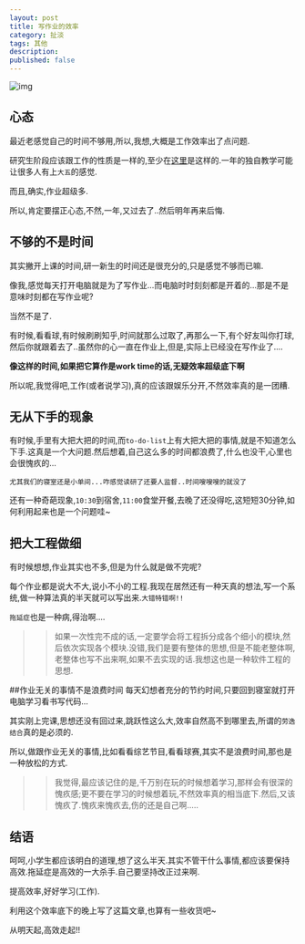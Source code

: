 ```yaml
---
layout: post
title: 写作业的效率
category: 扯淡
tags: 其他
description: 
published: false
---
```

![img](http://media-cache-ak0.pinimg.com/736x/f0/38/77/f03877c794e0ca466419a9d6dc0a61a7.jpg)
## 心态

最近老感觉自己的时间不够用,所以,我想,大概是工作效率出了点问题.

研究生阶段应该跟工作的性质是一样的,至少在[这里](http://www.ucas.ac.cn/)是这样的.一年的独自教学可能让很多人有上`大五`的感觉.

而且,确实,作业超级多.

所以,肯定要摆正心态,不然,一年,又过去了..然后明年再来后悔.

## 不够的不是时间
其实撇开上课的时间,研一新生的时间还是很充分的,只是感觉不够而已嘛.

像我,感觉每天打开电脑就是为了写作业...而电脑时时刻刻都是开着的...那是不是意味时刻都在写作业呢?

当然不是了.

有时候,看看球,有时候刷刷知乎,时间就那么过取了,再那么一下,有个好友叫你打球,然后你就跟着去了..虽然你的心一直在作业上,但是,实际上已经没在写作业了....

__像这样的时间,如果把它算作是work time的话,无疑效率超级底下啊__

所以呢,我觉得吧,工作(或者说学习),真的应该跟娱乐分开,不然效率真的是一团糟.

## 无从下手的现象
有时候,手里有大把大把的时间,而`to-do-list`上有大把大把的事情,就是不知道怎么下手.这真是一个大问题.然后想着,自己这么多的时间都浪费了,什么也没干,心里也会很愧疚的...

`尤其我们的寝室还是小单间...咋感觉读研了还要人监督..时间嗖嗖嗖的就没了`

还有一种奇葩现象,`10:30`到宿舍,`11:00`食堂开餐,去晚了还没得吃,这短短30分钟,如何利用起来也是一个问题哇~

## 把大工程做细
有时候想想,作业其实也不多,但是为什么就是做不完呢?

每个作业都是说大不大,说小不小的工程.我现在居然还有一种天真的想法,写一个系统,做一种算法真的半天就可以写出来.`大错特错啊!!`

`拖延症`也是一种病,得治啊....

>>如果一次性完不成的话,一定要学会将工程拆分成各个细小的模块,然后依次实现各个模块.没错,我们是要有整体的思想,但是不能老整体啊,老整体也写不出来啊,如果不去实现的话.我想这也是一种软件工程的思想.

##作业无关的事情不是浪费时间
每天幻想者充分的节约时间,只要回到寝室就打开电脑学习看书写代码...

其实刚上完课,思想还没有回过来,跳跃性这么大,效率自然高不到哪里去,所谓的`劳逸结合`真的是必须的.

所以,做跟作业无关的事情,比如看看综艺节目,看看球赛,其实不是浪费时间,那也是一种放松的方式.

>>我觉得,最应该记住的是,千万别在玩的时候想着学习,那样会有很深的愧疚感;更不要在学习的时候想着玩,不然效率真的相当底下.然后,又该愧疚了.愧疚来愧疚去,伤的还是自己啊.....

## 结语
呵呵,小学生都应该明白的道理,想了这么半天.其实不管干什么事情,都应该要保持高效.拖延症是高效的一大杀手.自己要坚持改正过来啊.

提高效率,好好学习(工作).

利用这个效率底下的晚上写了这篇文章,也算有一些收货吧~

从明天起,高效走起!!